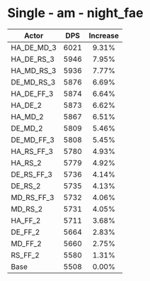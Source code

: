 # Single - am - night_fae
| Actor | DPS | Increase |
|---|:---:|:---:|
|HA_DE_MD_3|6021|9.31%|
|HA_DE_RS_3|5946|7.95%|
|HA_MD_RS_3|5936|7.77%|
|DE_MD_RS_3|5876|6.69%|
|HA_DE_FF_3|5874|6.64%|
|HA_DE_2|5873|6.62%|
|HA_MD_2|5867|6.51%|
|DE_MD_2|5809|5.46%|
|DE_MD_FF_3|5808|5.45%|
|HA_RS_FF_3|5780|4.93%|
|HA_RS_2|5779|4.92%|
|DE_RS_FF_3|5736|4.14%|
|DE_RS_2|5735|4.13%|
|MD_RS_FF_3|5732|4.06%|
|MD_RS_2|5731|4.05%|
|HA_FF_2|5711|3.68%|
|DE_FF_2|5664|2.83%|
|MD_FF_2|5660|2.75%|
|RS_FF_2|5580|1.31%|
|Base|5508|0.00%|
